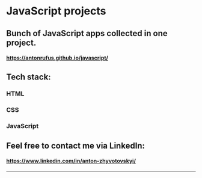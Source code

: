 # JavaScript projects

## Bunch of JavaScript apps collected in one project.

#### https://antonrufus.github.io/javascript/

## Tech stack:

### HTML

### CSS

### JavaScript

## Feel free to contact me via LinkedIn:

#### https://www.linkedin.com/in/anton-zhyvotovskyi/

---
